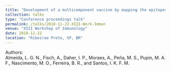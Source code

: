 ```yaml
---
title: "Development of a multicomponent vaccine by mapping the epitopes of *Rhipicephalus microplus* salivary proteins"
collection: talks
type: "Conference proceedings talk"
permalink: /talks/2018-11-22-XIII-Work-Immun
venue: "XIII Workshop of Immunology"
date: 2018-11-22
location: "Ribeirao Preto, SP, BR"
---
```

Authors: <br>
<span class="adaptive-bold">Almeida, L. G. N.</span>, Fisch, A., Daher, I. P., Moraes, A., Peña, M. S., Pupin, M. A. F., Nascimento, M. O., Ferreira, B. R., and Santos, I. K. F. M.
<br>
<br>